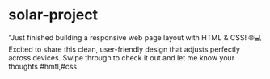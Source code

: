 # solar-project
"Just finished building a responsive web page layout with HTML & CSS! 🌐💻 Excited to share this clean, user-friendly design that adjusts perfectly across devices. Swipe through to check it out and let me know your thoughts #hmtl,#css

